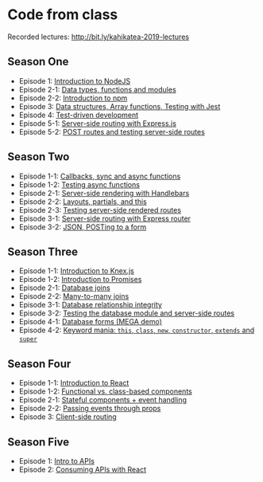 # Code from class

Recorded lectures: http://bit.ly/kahikatea-2019-lectures

## Season One
* Episode 1: [Introduction to NodeJS](s01e01)
* Episode 2-1: [Data types, functions and modules](s01e02-1)
* Episode 2-2: [Introduction to npm](s01e02-2)
* Episode 3: [Data structures, Array functions, Testing with Jest](s01e03)
* Episode 4: [Test-driven development](s01e04)
* Episode 5-1: [Server-side routing with Express.js](s01e05-1)
* Episode 5-2: [POST routes and testing server-side routes](s01e05-2)

## Season Two
* Episode 1-1: [Callbacks, sync and async functions](s02e01-1)
* Episode 1-2: [Testing async functions](s02e01-2)
* Episode 2-1: [Server-side rendering with Handlebars](s02e02-1)
* Episode 2-2: [Layouts, partials, and this](s02e02-2)
* Episode 2-3: [Testing server-side rendered routes](s02e02-3)
* Episode 3-1: [Server-side routing with Express router](s02e03-1)
* Episode 3-2: [JSON, POSTing to a form](s02e03-2)

## Season Three
* Episode 1-1: [Introduction to Knex.js](s03e01-1)
* Episode 1-2: [Introduction to Promises](s03e01-2)
* Episode 2-1: [Database joins](s03e02-1)
* Episode 2-2: [Many-to-many joins](s03e02-2)
* Episode 3-1: [Database relationship integrity](s03e03-1)
* Episode 3-2: [Testing the database module and server-side routes](s03e03-2)
* Episode 4-1: [Database forms (MEGA demo)](s03e04-1)
* Episode 4-2: [Keyword mania: `this`, `class`, `new`, `constructor`, `extends` and `super`](s03e04-2)

## Season Four
* Episode 1-1: [Introduction to React](s04e01-1)
* Episode 1-2: [Functional vs. class-based components](s04e01-2)
* Episode 2-1: [Stateful components + event handling](s04e02-1)
* Episode 2-2: [Passing events through props](s04e02-2)
* Episode 3: [Client-side routing](s04e03)

## Season Five
* Episode 1: [Intro to APIs](s05e01)
* Episode 2: [Consuming APIs with React](s05e02)